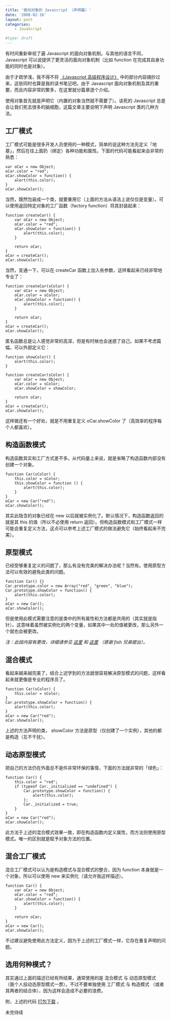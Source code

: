 ```yaml
---
title: '面向对象的 Javascript （声明篇）'
date: '2008-02-16'
layout: post
categories:
    - JavaScript

#type: draft
---
```


有时间重新审视了遍 Javascript 的面向对象机制。与其他的语言不同，Javascript 可以说提供了更灵活的面向对象机制（比如 function 在完成其自身功能的同时也是对象）。

由于才疏学浅，我不得不将 [《Javascript 高级程序设计》]({{site.urls}}/posts/675/) 中的部分内容摘抄过来，这些同时也算是我的读书笔记吧。由于 Javascript 面向对象机制及其的重要，而且内容非常的繁多，在这里就分篇章逐个介绍。

使用对象首先就是声明它（内置的对象当然就不需要了）。该死的 Javascript 总是会让我们死去很多的脑细胞，这篇文章主要说明下声明 Javascript 类的几种方法。


## 工厂模式

工厂模式可能是很多开发人员使用的一种模式，简单的说这种方法先定义「地基」，然后在往上面扔（绑定）各种功能和属性。下面的代码可能看起来会非常的熟悉：

```
var oCar = new Object;
oCar.color = "red";
oCar.showColor = function() {
    alert(this.color);
}
oCar.showColor();
```

当然，既然包装成一个类，就要重用它（上面的方法从语法上说仅仅是变量）。可以使用返回特定对象的工厂函数（factory function）将其封装起来：

```
function createCar() {
    var oCar = new Object;
    oCar.color = "red";
    oCar.showColor = function() {
        alert(this.color);
    }

    return oCar;
}
oCar = createCar();
oCar.showColor();
```

当然，变通一下，可以在 createCar 函数上加入些参数，这样看起来已经非常地专业了：

```
function createCar(sColor) {
    var oCar = new Object;
    oCar.color = sColor;
    oCar.showColor = function() {
        alert(this.color);
    }

    return oCar;
}
oCar = createCar();
oCar.showColor();
```

匿名函数总是让人感觉非常的高深，但是有时候也会迷惑了自己。如果不考虑篇幅，可以外部定义它：

```
function showColor() {
    alert(this.color);
}

function createCar(sColor) {
    var oCar = new Object;
    oCar.color = sColor;
    oCar.showColor = showColor;

    return oCar;
}
oCar = createCar();
oCar.showColor();
```

这样做还有一个好处，就是不用重复定义 oCar.showColor 了（高效率的程序每个人都喜欢）。


## 构造函数模式

构造函数其实和工厂方式差不多。从代码量上来说，就是省略了构造函数内部没有创建一个对象。

```
function Car(sColor) {
    this.color = sColor;
    this.showColor = function () {
        alert(this.color);
    }
}
oCar = new Car("red");
oCar.showColor();
```

其实此隐含的对象已经在 new 以后就被实例化了。默认情况下，构造函数返回的就是其 this 的值（所以不必使用 return 返回）。但构造函数模式和工厂模式一样可能会重复定义方法，这点可以参考上述工厂模式的做法避免它（始终看起来不完美）。


## 原型模式

已经受够重复定义的问题了，那么有没有完美的解决办法呢？当然有。使用原型方法可以有效的避免此类的问题。

```
function Car() {}
Car.prototype.color = new Array("red", "green", "blue");
Car.prototype.showColor = function() {
    alert(this.color);
}
oCar = new Car();
oCar.showColor();
```

但是使用此模式需要注意的是类中的所有属性和方法都是共用的（其实就是指针）。这意味着虽然被实例化的两个变量，如果其中一处的值被更改，那么另外一个就也会被更改。

*注：此段内容有更改，详细请参见 [这里](http://www.f-dev.com/325) 和 [这里](http://www.planabc.net/2008/02/20/javascript_new_function/) （感谢 fish 兄弟提出）。*


## 混合模式

看起来越来越完美了，结合上述学到的方法就很容易解决原型模式的问题，这样看起来就更像是专业的程序员了。

```
function Car(sColor) {
    this.color = sColor;
}
Car.prototype.showColor = function() {
    alert(this.color);
}
oCar = new Car("red");
oCar.showColor();
```

上述的方法声明的类， showColor 方法是原型（仅创建了一个实例），其他的都是构造（互不干扰）。


## 动态原型模式

把自己的方法仍在外面总不是件非常环保的事情，下面的方法就非常的「绿色」：

```
function Car() {
    this.color = "red";
    if (typeof Car._initialized == "undefined") {
        Car.prototype.showColor = function() {
            alert(this.color);
        };
        Car._initialized = true;
    }
}
oCar = new Car("red");
oCar.showColor();
```

此方法于上述的混合模式效果一致，即在构造函数内定义属性，而方法则使用原型模式。唯一的区别就是赋予对象方法的位置。


## 混合工厂模式

混合工厂模式可以认为是构造模式与混合模式的整合，因为 function 本身就是一个对象，所以可以使用 new 来实例化（请允许我这样描述）。

```
function Car() {
    var oCar = new Object;
    oCar.color = "red";
    oCar.showColor = function() {
        alert(this.color);
    }

    return oCar;
}
oCar = new Car();
oCar.showColor();
```

不过建议避免使用此方法定义，因为于上述的工厂模式一样，它存在重复声明的问题。


## 选用何种模式？

其实通过上面的描述已经有所结果，通常使用的是 混合模式 与 动态原型模式 （我个人投动态原型模式一票）。不过不要单独使用 工厂模式 与 构造模式 （或者其两者的结合体），因为这样会造成不必要的浪费。

附，上述的代码 [打包下载](http://files.gracecode.com/2008_02_15/1203068392.zip) 。

未完待续
